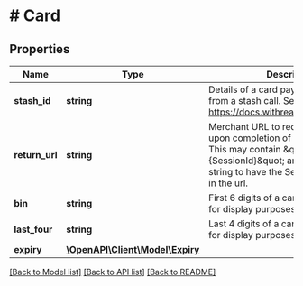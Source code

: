 # # Card

## Properties

Name | Type | Description | Notes
------------ | ------------- | ------------- | -------------
**stash_id** | **string** | Details of a card payment returned from a stash call. See: https://docs.withreach.com/docs/stash | [optional]
**return_url** | **string** | Merchant URL to redirect a user to upon completion of a 3DS Challenge. This may contain \&quot;{SessionId}\&quot; anywhere in the string to have the SessionId embedded in the url. | [optional]
**bin** | **string** | First 6 digits of a card number. Used for display purposes | [optional] [readonly]
**last_four** | **string** | Last 4 digits of a card number. Used for display purposes. | [optional] [readonly]
**expiry** | [**\OpenAPI\Client\Model\Expiry**](Expiry.md) |  | [optional]

[[Back to Model list]](../../README.md#models) [[Back to API list]](../../README.md#endpoints) [[Back to README]](../../README.md)
